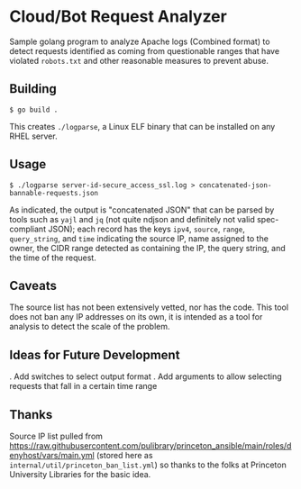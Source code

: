 # Cloud/Bot Request Analyzer

Sample golang program to analyze Apache logs (Combined format) to detect
requests identified as coming from questionable ranges that have violated
`robots.txt` and other reasonable measures to prevent abuse.

## Building

    $ go build .

This creates `./logparse`, a Linux ELF binary that can be installed on any RHEL server.

## Usage

    $ ./logparse server-id-secure_access_ssl.log > concatenated-json-bannable-requests.json

As indicated, the output is "concatenated JSON" that can be parsed by tools 
such as `yajl` and `jq` (not quite ndjson and definitely not valid spec-compliant JSON); each record has the keys `ipv4`, `source`, `range`,
`query_string`, and `time` indicating the source IP, name assigned to the
owner, the CIDR range detected as containing the IP, the query string, and the
time of the request.

## Caveats

The source list has not been extensively vetted, nor has the code. This tool
does not ban any IP addresses on its own, it is intended as a tool for analysis
to detect the scale of the problem.

## Ideas for Future Development

. Add switches to select output format
. Add arguments to allow selecting requests that fall in a certain time range

## Thanks 

Source IP list pulled from
https://raw.githubusercontent.com/pulibrary/princeton_ansible/main/roles/denyhost/vars/main.yml (stored here as `internal/util/princeton_ban_list.yml`)
so thanks to the folks at Princeton University Libraries for the basic idea.

